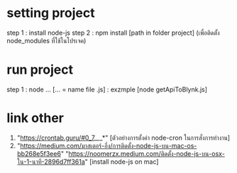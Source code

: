 # setting project
step 1 : install node-js
step 2 : npm install [path in folder project] (เพื่อติดตั้ง node_modules ที่ใช้ในโปรเจค)

# run project 
step 1 : node ... [... = name file .js]
       : exzmple [node getApiToBlynk.js]


# link other
1. "https://crontab.guru/#0_7_*_*_*" [ตัวอย่างการตั้งค่า node-cron ในการสั่งการทำงาน]
2. "https://medium.com/มาสเตอร์-อึ่ง/การติดตั้ง-node-js-บน-mac-os-bb268e5f3ee6"
   "https://noomerzx.medium.com/ติดตั้ง-node-js-บน-osx-ใน-1-นาที-2896d7ff361a" [install node-js on mac]